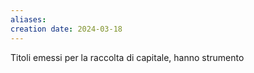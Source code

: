 ```yaml
---
aliases: 
creation date: 2024-03-18
---
```


Titoli emessi per la raccolta di capitale, hanno strumento